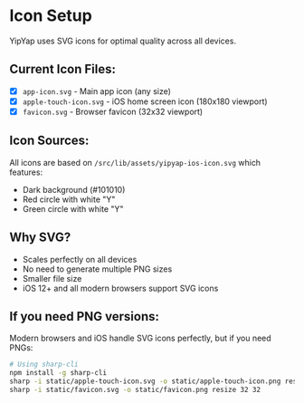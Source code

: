 # Icon Setup

YipYap uses SVG icons for optimal quality across all devices.

## Current Icon Files:
- [x] `app-icon.svg` - Main app icon (any size)
- [x] `apple-touch-icon.svg` - iOS home screen icon (180x180 viewport)
- [x] `favicon.svg` - Browser favicon (32x32 viewport)

## Icon Sources:
All icons are based on `/src/lib/assets/yipyap-ios-icon.svg` which features:
- Dark background (#101010)
- Red circle with white "Y"
- Green circle with white "Y"

## Why SVG?
- Scales perfectly on all devices
- No need to generate multiple PNG sizes
- Smaller file size
- iOS 12+ and all modern browsers support SVG icons

## If you need PNG versions:
Modern browsers and iOS handle SVG icons perfectly, but if you need PNGs:

```bash
# Using sharp-cli
npm install -g sharp-cli
sharp -i static/apple-touch-icon.svg -o static/apple-touch-icon.png resize 180 180
sharp -i static/favicon.svg -o static/favicon.png resize 32 32
```
